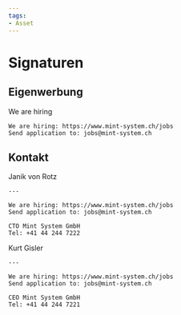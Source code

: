 ```yaml
---
tags:
- Asset
---
```

# Signaturen

## Eigenwerbung

We are hiring

```
We are hiring: https://www.mint-system.ch/jobs
Send application to: jobs@mint-system.ch
```

## Kontakt

Janik von Rotz

```
---

We are hiring: https://www.mint-system.ch/jobs
Send application to: jobs@mint-system.ch

CTO Mint System GmbH 
Tel: +41 44 244 7222
```

Kurt Gisler

```
---

We are hiring: https://www.mint-system.ch/jobs
Send application to: jobs@mint-system.ch

CEO Mint System GmbH  
Tel: +41 44 244 7221
```
